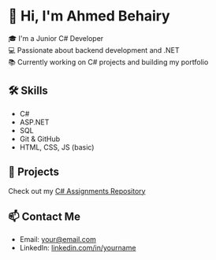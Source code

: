 # 👋 Hi, I'm Ahmed Behairy

🎓 I'm a Junior C# Developer  
💻 Passionate about backend development and .NET  
📚 Currently working on C# projects and building my portfolio

## 🛠️ Skills

- C#
- ASP.NET
- SQL
- Git & GitHub
- HTML, CSS, JS (basic)

## 📁 Projects

Check out my [C# Assignments Repository](https://github.com/behairy21/c--Assignments)

## 📫 Contact Me

- Email: your@email.com
- LinkedIn: [linkedin.com/in/yourname](https://linkedin.com)
